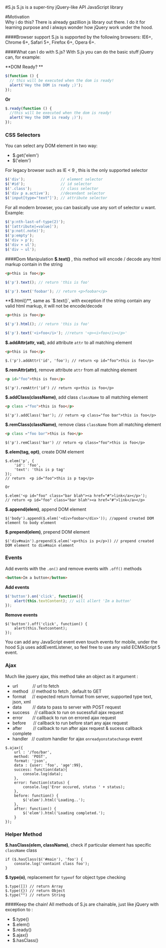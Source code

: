 #S.js
S.js is a super-tiny jQuery-like API JavaScript library

#Motivation  
Why i do this? There is already gazillion js library out there. I do it for learning purpose and i always wonder how jQuery work under the hood.

####Browser support
S.js  is supported by the following browsers: IE6+, Chrome 6+, Safari 5+, Firefox 6+, Opera 6+.  

####What can I do with S.js?
With S.js you can do the basic stuff jQuery can, for example:

**DOM Ready? **
```javascript  
$(function () {
  // this will be executed when the dom is ready!
  alert('Hey the DOM is ready ;)');
});
```

**Or** 

```javascript
$.ready(function () {
  //this will be executed when the dom is ready!
  alert('Hey the DOM is ready ;)');
});
```

### CSS Selectors
You can select any DOM element in two way:

- $.get('elem')
- $('elem')

For legacy browser such as IE < 9 , this is the only supported selector

```javascript
$('div');                // element selector
$('#id');                // id selector
$('.class');             // class selector
$('div p a.active');     //decendant selector
$('input[type="text"]'); // attribute selector
```

For all modern browser, you can basically use any sort of selector u want. Example:
```javascript
$('p:nth-last-of-type(2)');
$('[attribute|=value]');
$('p:not(.note)');
$('p:empty');
$('div > p');
$('div + ul');
$('div ~ ul');
```

####Dom Manipulation
**$.text()** , this method will encode / decode any html markup contain in the string
```html
<p>this is foo</p>
```
```javascript
$('p').text(); // return 'this is foo'

$('p').text('foobar'); // return <p>foobar</p>
```

**$.html()**, same as `$.text()`, with exception if the string contain any valid html markup, it will not be encode/decode
```html
<p>this is foo</p>
```
```javascript
$('p').html(); // return 'this is foo'

$('p').text('<i>foo</i>'); //return '<p><i>foo</i></p>'
```

**$.addAttr(attr, val)**, add attribute `attr` to all matching element
```html
<p>this is foo</p>
```
```
$.('p').addAttr('id', 'foo'); // return <p id="foo">this is foo</p>
```

**$.remAttr(attr)**, remove attribute `attr` from all matching element
```html
<p id="foo">this is foo</p>
```
```
$('p').remAttr('id') // return <p>this is foo</p>
```

**$.addClass(className)**, add class `className` to all matching element
```html
<p class ="foo">this is foo</p>
```
```
$('p').addClass('bar'); // return <p class="foo bar">this is foo</p>
```

**$.remClass(className)**, remove class `className` from all matching element
```html
<p class ="foo bar">this is foo</p>
```
```
$('p').remClass('bar') // return <p class="foo">this is foo</p>
```

**$.elem(tag, opt)**, create DOM element
```
$.elem('p', {
    'id': 'foo',
    'text': 'this is p tag'
}); 
// return  <p id="foo">this is p tag</p> 

Or

$.elem('<p id="foo" class="bar blah"><a href="#">link</a></p>');
// return <p id="foo" class="bar blah"><a href="#">link</a></p>
```

**$.append(elem)**, append DOM element
```
$('body').append($.elem('<div>foobar</div>')); //append created DOM element to body element
```

**$.prepend(elem)**, prepend DOM element
```
$('div#main').prepend($.elem('<p>this is p</p>)) // prepend created DOM element to div#main element
```

### Events
Add events with the `.on()` and remove events with `.off()` methods
```html
<button>Im a button</button>
```

**Add events**
```javascript
$('button').on('click', function(){
    alert(this.textContent); // will allert 'Im a button'
});
```

**Remove events**
```
$('button').off('click', function() {
    alert(this.Textcontent);
});
```
You can add any JavaScript event even touch events for mobile, under the hood S.js uses addEventListener, so feel free to use any valid ECMAScript 5 event.

### Ajax
Much like jquery ajax, this method take an object as it argument :

- url   &nbsp;&nbsp;&nbsp;&nbsp;&nbsp;&nbsp;&nbsp;&nbsp;&nbsp;&nbsp;&nbsp;// url to fetch
- method  &nbsp;&nbsp;// method to fetch , default to GET
- format  &nbsp;&nbsp;&nbsp;&nbsp;// expected return format from server, supported type text, json, xml
- data    &nbsp;&nbsp;&nbsp;&nbsp;&nbsp;&nbsp;&nbsp;&nbsp;// data to pass to server with POST request
- success &nbsp;&nbsp;&nbsp;// callback to run on sucessfull ajax request
- error  &nbsp;&nbsp;&nbsp;&nbsp;&nbsp;&nbsp; // callback to run on errored ajax request
- before  &nbsp;&nbsp;&nbsp;&nbsp;&nbsp;// callback to run before start any ajax request
- after   &nbsp;&nbsp;&nbsp;&nbsp;&nbsp;&nbsp;&nbsp;&nbsp;// callback to run after ajax request & sucess callback complete
- handler &nbsp;&nbsp;// custom handler for ajax `onreadyonstatechange` event

```
$.ajax({
    url : '/foo/bar',
    method: 'POST',
    format: 'json',
    data : {user: 'foo', 'age':99},
    success: function(data){
        console.log(data);
    },
    error: function(status) {
        console.log('Eror occured, status ' + status);
    },
    before: function() {
        $('elem').html('Loading..');
    },
    after: function() {
        $('elem').html('Loading completed.');
    }
});
```

### Helper Method

**$.hasClass(elem, className)**, check if particular element has specific `className` class
```
if ($.hasClass($('#main'), 'foo') {
    console.log('containt class foo');
}
```

**$.type(o)**, replacement for `typeof` for object type checking
```
$.type([]) // return Array
$.type({}) // return Object
$.type("") // return String
```

####Keep the chain!
All methods of S.js are chainable, just like jQuery with exception to :
- $.type()
- $.elem()
- $.ready()
- $.ajax()
- $.hasClass()